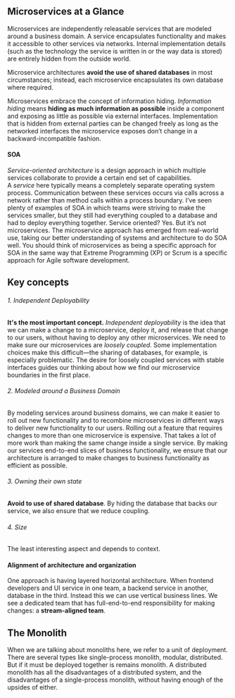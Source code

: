 ## Microservices at a Glance

Microservices are independently releasable services that are modeled around a business domain. A service encapsulates functionality and makes it accessible to other services via networks.
Internal implementation details (such as the technology the service is written in or the way data is stored) are entirely hidden from the outside world.

Microservice architectures **avoid the use of shared databases** in most circumstances; instead, each microservice encapsulates its own database where required.

Microservices embrace the concept of information hiding. _Information hiding_ means **hiding as much information as possible** inside a component and exposing as little as possible via external interfaces. Implementation that is hidden from external parties can be changed freely as long as the networked interfaces the microservice exposes don’t change in a backward-incompatible fashion.

#### SOA
_Service-oriented architecture_ is a design approach in which multiple services collaborate to provide a certain end set of capabilities. A _service_ here typically means a completely separate operating system process. Communication between these services occurs via calls across a network rather than method calls within a process boundary.
I’ve seen plenty of examples of SOA in which teams were striving to make the services smaller, but they still had everything coupled to a database and had to deploy everything together. Service oriented? Yes. But it’s not microservices.
The microservice approach has emerged from real-world use, taking our better understanding of systems and architecture to do SOA well. You should think of microservices as being a specific approach for SOA in the same way that Extreme Programming (XP) or Scrum is a specific approach for Agile software development.

## Key concepts
###### 1. Independent Deployability
**It's the most important concept.**
_Independent deployability_ is the idea that we can make a change to a microservice, deploy it, and release that change to our users, without having to deploy any other microservices.
We need to make sure our microservices are _loosely coupled_.
Some implementation choices make this difficult—the sharing of databases, for example, is especially problematic.
The desire for loosely coupled services with stable interfaces guides our thinking about how we find our microservice boundaries in the first place.
###### 2. Modeled around a Business Domain
By modeling services around business domains, we can make it easier to roll out new functionality and to recombine microservices in different ways to deliver new functionality to our users.
Rolling out a feature that requires changes to more than one microservice is expensive. That takes a lot of more work than making the same change inside a single service. By making our services end-to-end slices of business functionality, we ensure that our architecture is arranged to make changes to business functionality as efficient as possible.
###### 3. Owning their own state
**Avoid to use of shared database**.
By hiding the database that backs our service, we also ensure that we reduce coupling.
###### 4. Size
The least interesting aspect and depends to context.
#### Alignment of architecture and organization
One approach is having layered horizontal architecture. When frontend developers and UI service in one team, a backend service in another, database in the third.
Instead this we can use vertical business lines. We see a dedicated team that has full-end-to-end responsibility for making changes: a **stream-aligned team**.

## The Monolith
When we are talking about monoliths here, we refer to a unit of deployment. There are several types like single-process monolith, modular, distributed. But if it must be deployed together is remains monolith.
A distributed monolith has all the disadvantages of a distributed system, and the disadvantages of a single-process monolith, without having enough of the upsides of either.